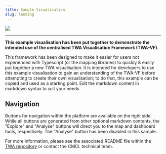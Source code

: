```yaml
---
title: Sample Visualisation
slug: landing
---
```


<img src="./images/cmcl-logo.svg" style="max-width:200px; max-height:100px" />

---

**This example visualisation has been put together to demonstrate the intended use of the centralised TWA Visualisation Framework (TWA-VF).**

This framework has been designed to make it easier for users not experienced with Typescript (or the mapping libraries) to quickly & easily put 
together a new TWA visualisation. It is intended for developers to use this example visualisation to gain an understanding of the TWA-VF 
before attempting to create their own visualisation; to do that, this example can be copied and used as a starting point. Edit the markdown content in markdown syntax to suit your needs.

## Navigation

Buttons for navigation within the platform are available on the right side. While all buttons are generated from other optional markdown contents, the "Explore" and "Analyse" buttons will direct you to the map and dashboard tools, respectively. The "Analyse" button has been disabled in this sample.

For more information, please see the associated README file within the [TWA repository](https://github.com/cambridge-cares/TheWorldAvatar/tree/main/web/twa-vis-platform) or contact the CMCL technical team.
